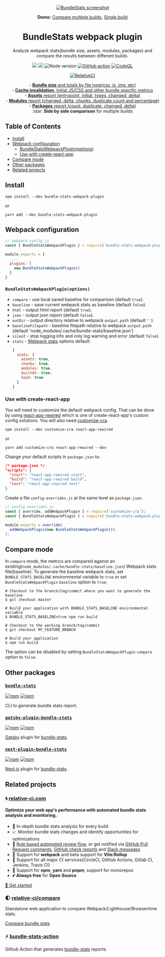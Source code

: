 <p align="center">
  <a href="https://relative-ci.com/tools/webpack-bundle-stats/demo-multiple-jobs.html" target="_blank"><img alt="BundleStats screenshot" src="https://raw.githubusercontent.com/relative-ci/bundle-stats/master/bundle-stats.gif"/></a>
</p>
<p align="center">
  <strong>Demo:</strong>
  <a href="https://relative-ci.com/tools/webpack-bundle-stats/demo-multiple-jobs.html" target="_blank">Compare multiple builds</a>,
  <a href="https://relative-ci.com/tools/webpack-bundle-stats/demo-single-job.html" target="_blank">Single build</a>
</p>
<h1 align="center">BundleStats webpack plugin</h1>
<p align="center">
  Analyze webpack stats(bundle size, assets, modules, packages) and compare the results between different builds.
</p>
<p align="center">
  <a href="https://www.npmjs.com/package/bundle-stats-webpack-plugin"><img src="https://img.shields.io/npm/v/bundle-stats-webpack-plugin.svg" /></a>
  <a href="https://www.npmjs.com/package/bundle-stats-webpack-plugin"><img src="https://img.shields.io/npm/dm/bundle-stats-webpack-plugin.svg" /></a>
  <img src="https://img.shields.io/node/v/bundle-stats-webpack-plugin.svg" alt="Node version" />
  <a href="https://github.com/relative-ci/bundle-stats/actions/workflows/ci.yml"><img alt="GitHub action" src="https://github.com/relative-ci/bundle-stats/actions/workflows/ci.yml/badge.svg" /></a>
  <a href="https://github.com/relative-ci/bundle-stats/actions/workflows/codeql.yml"><img alt="CodeQL" src="https://github.com/relative-ci/bundle-stats/actions/workflows/codeql.yml/badge.svg"/></a>
</p>
<p align="center">
  <a href="https://app.relative-ci.com/projects/V1bXuieJbYttHCS75L8G"><img src="https://badges.relative-ci.com/badges/V1bXuieJbYttHCS75L8G?branch=master" alt="RelativeCI"></a>
</p>
<p align="center">
- <a href="https://relative-ci.com/tools/webpack-bundle-stats/demo-multiple-jobs.html#/"><strong>Bundle size</strong> and totals by file type(css, js, img, etc)</a><br />
- <a href="https://relative-ci.com/tools/webpack-bundle-stats/demo-multiple-jobs.html#/"><strong>Cache invalidation</strong>, Initial JS/CSS and other bundle specific metrics</a><br />
- <a href="https://relative-ci.com/tools/webpack-bundle-stats/demo-multiple-jobs.html#/assets"><strong>Assets</strong> report (entrypoint, initial, types, changed, delta)</a><br />
- <a href="https://relative-ci.com/tools/webpack-bundle-stats/demo-multiple-jobs.html#/modules"><strong>Modules</strong> report (changed, delta, chunks, duplicate count and percentage)</a><br />
- <a href="https://relative-ci.com/tools/webpack-bundle-stats/demo-multiple-jobs.html#/packages"><strong>Packages</strong> report (count, duplicate, changed, delta)</a><br />
:star: <strong>Side by side comparison</strong> for multiple builds
</p>

## Table of Contents
- [Install](#install)
- [Webpack configuration](#webpack-configuration)
  - [BundleStatsWebpackPlugin(options)](#bundlestatswebpackpluginoptions)
  - [Use with create-react-app](#use-with-create-react-app)
- [Compare mode](#compare-mode)
- [Other packages](#other-packages)
- [Related projects](#related-projects)

## Install

```shell
npm install --dev bundle-stats-webpack-plugin
```

or

```shell
yarn add --dev bundle-stats-webpack-plugin
```

## Webpack configuration

```js
// webpack.config.js
const { BundleStatsWebpackPlugin } = require('bundle-stats-webpack-plugin');

module.exports = {
  ...,
  plugins: [
    new BundleStatsWebpackPlugin()
  ]
}
```

### `BundleStatsWebpackPlugin(options)`

- `compare` - use local saved baseline for comparison (default `true`).
- `baseline` - save current webpack stats as baseline (default `false`).
- `html` - output html report (default `true`).
- `json` - output json report (default `false`).
- `outDir` - output directory relative to webpack `output.path` (default `''`).
- `baselineFilepath` - baseline filepath relative to webpack `output.path` (default 'node_modules/.cache/bundle-stats/baseline.json')
- `silent` - stop logging info and only log warning and error (default `false`).
- `stats` - [Webpack stats](https://webpack.js.org/configuration/stats) options
  default:
  ```js
  {
    stats: {
      assets: true,
      chunks: true,
      modules: true,
      builtAt: true,
      hash: true
    }
  }
  ```

### Use with create-react-app

You will need to customize the default webpack config. That can be done by using [react-app-rewired](https://github.com/timarney/react-app-rewired) which is one of create-react-app's custom config solutions. You will also need [customize-cra](https://github.com/arackaf/customize-cra).

```shell
npm install --dev customize-cra react-app-rewired
```

or

```shell
yarn add customize-cra react-app-rewired --dev
```

Change your default scripts in `package.json` to:

```json
/* package.json */
"scripts": {
  "start": "react-app-rewired start",
  "build": "react-app-rewired build",
  "test": "react-app-rewired test"
}
```

Create a file `config-overrides.js` at the same level as `package.json`.

```js
// config-overrides.js
const { override, addWebpackPlugin } = require('customize-cra');
const { BundleStatsWebpackPlugin } = require('bundle-stats-webpack-plugin');

module.exports = override(
  addWebpackPlugin(new BundleStatsWebpackPlugin()),
);
```

## Compare mode

In `compare` mode, the metrics are compared against an existing(`node_modules/.cache/bundle-stats/baseline.json`) Webpack stats file(baseline). To generate the baseline webpack stats, set `BUNDLE_STATS_BASELINE` environmental variable to `true` or set `BundleStatsWebpackPlugin` `baseline` option to `true`:

```shell
# Checkout to the branch/tag/commit where you want to generate the baseline
$ git checkout master

# Build your application with BUNDLE_STATS_BASELINE environmental variable
$ BUNDLE_STATS_BASELINE=true npm run build

# Checkout to the working branch/tag/commit
$ git checkout MY_FEATURE_BRANCH

# Build your application
$ npm run build
```

The option can be disabled by setting `BundleStatsWebpackPlugin` `compare` option to `false`.

## Other packages

### [`bundle-stats`](https://github.com/relative-ci/bundle-stats/tree/master/packages/cli)

[![npm](https://img.shields.io/npm/v/bundle-stats)](https://www.npmjs.com/package/bundle-stats) [![npm](https://img.shields.io/npm/dm/bundle-stats)](https://www.npmjs.com/package/bundle-stats)

CLI to generate bundle stats report.

### [`gatsby-plugin-bundle-stats`](https://github.com/relative-ci/bundle-stats/tree/master/packages/gatsby-plugin)

[![npm](https://img.shields.io/npm/v/gatsby-plugin-bundle-stats)](https://www.npmjs.com/package/gatsby-plugin-bundle-stats) [![npm](https://img.shields.io/npm/dm/gatsby-plugin-bundle-stats)](https://www.npmjs.com/package/gatsby-plugin-bundle-stats)

[Gatsby](https://www.gatsbyjs.org) plugin for [bundle-stats](https://github.com/relative-ci/bundle-stats/tree/master/packages/webpack-plugin).

### [`next-plugin-bundle-stats`](https://github.com/relative-ci/bundle-stats/tree/master/packages/next-plugin)

[![npm](https://img.shields.io/npm/v/next-plugin-bundle-stats)](https://www.npmjs.com/package/next-plugin-bundle-stats) [![npm](https://img.shields.io/npm/dm/next-plugin-bundle-stats)](https://www.npmjs.com/package/next-plugin-bundle-stats)

[Next.js](https://nextjs.org) plugin for [bundle-stats](https://github.com/relative-ci/bundle-stats/tree/master/packages/webpack-plugin).

## Related projects

### :cyclone: [relative-ci.com](https://relative-ci.com?utm_medium=bundle-stats-webpack-plugin)

#### Optimize your web app's performance with automated bundle stats analysis and monitoring.

- :crystal_ball: In-depth bundle stats analysis for every build
- :chart_with_upwards_trend: Monitor bundle stats changes and identify opportunities for optimizations
- :bell: [Rule based automated review flow](https://relative-ci.com/documentation/setup/configure/integrations/github-commit-status-review?utm_medium=bundle-stats-webpack-plugin), or get notified via [GitHub Pull Request comments](https://relative-ci.com/documentation/setup/configure/integrations/github-pull-request-comment?utm_medium=bundle-stats-webpack-plugin), [GitHub check reports](https://relative-ci.com/documentation/setup/configure/integrations/github-check-report?utm_medium=bundle-stats-webpack-plugin) and [Slack messages](https://relative-ci.com/documentation/setup/configure/integrations/slack-notification?utm_medium=bundle-stats-webpack-plugin)
- :wrench: Support for **webpack** and beta support for **Vite**/**Rollup**
- :hammer: Support for all major CI services(CircleCI, GitHub Actions, Gitlab CI, Jenkins, Travis CI)
- :nut_and_bolt: Support for **npm**, **yarn** and **pnpm**; support for monorepos
- :two_hearts: **Always free** for **Open Source**

[:rocket: Get started](https://relative-ci.com?utm_medium=bundle-stats-webpack-plugin)

### :first_quarter_moon: [relative-ci/compare](https://compare.relative-ci.com)

Standalone web application to compare Webpack/Lighthouse/Browsertime stats.

[Compare bundle stats](https://compare.relative-ci.com)

### :zap: [bundle-stats-action](https://github.com/vio/bundle-stats-action)

Github Action that generates [bundle-stats](https://github.com/relative-ci/bundle-stats) reports.


